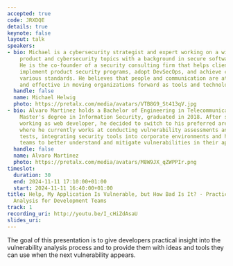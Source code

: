 ```yaml
---
accepted: true
code: JRXDQE
details: true
keynote: false
layout: talk
speakers:
- bio: Michael is a cybersecurity strategist and expert working on a wide range of
    product and cybersecurity topics with a background in secure software development.
    He is the co-founder of a security consulting firm that helps clients across industries
    implement product security programs, adopt DevSecOps, and achieve compliance with
    various standards. He believes that people and communication are at least as important
    and effective in moving organizations forward as tools and technology.
  handle: false
  name: Michael Helwig
  photo: https://pretalx.com/media/avatars/VTB8G9_St413qV.jpg
- bio: Alvaro Martinez holds a Bachelor of Engineering in Telecommunications and a
    Master's degree in Information Security, graduated in 2018. After several years
    working as web developer, he decided to switch to his preferred area, cybersecurity,
    where he currently works at conducting vulnerability assessments and web penetration
    tests, integrating security tools into corporate environments and helping development
    teams to better understand and mitigate vulnerabilities in their applications.
  handle: false
  name: Alvaro Martinez
  photo: https://pretalx.com/media/avatars/M8W9JX_qZWPPIr.png
timeslot:
  duration: 30
  end: 2024-11-11 17:10:00+01:00
  start: 2024-11-11 16:40:00+01:00
title: Help, My Application Is Vulnerable, but How Bad Is It? - Practical Vulnerability
  Analysis for Development Teams
track: 1
recording_uri: http://youtu.be/I_cHiZdAsaU
slides_uri:
---
```


The goal of this presentation is to give developers practical insight into the vulnerability analysis process and to provide them with ideas and tools they can use when the next vulnerability appears.